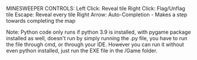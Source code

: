 MINESWEEPER CONTROLS:
Left Click: Reveal tile
Right Click: Flag/Unflag tile
Escape: Reveal every tile
Right Arrow: Auto-Completion - Makes a step towards completing the map

Note:
Python code only runs if python 3.9 is installed, with pygame package installed as well, doesn't run by simply running the .py file,
you have to run the file through cmd, or through your IDE. However you can run it without even python installed, just run the EXE file in the /Game folder.
